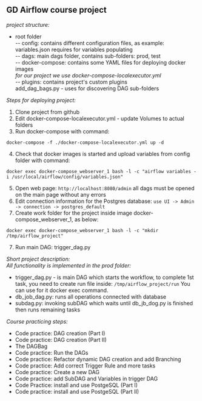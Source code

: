 ## GD Airflow course project

_project structure:_
- root folder  
-- config: contains different configuration files, as example: variables.json requires for variables populating    
-- dags: main dags folder, contains sub-folders: prod, test  
-- docker-compose: contains some YAML files for deploying docker images  
_for our project we use docker-compose-localexecutor.yml_  
-- plugins: contains project's custom plugins  
add_dag_bags.py - uses for discovering DAG sub-folders 

_Steps for deploying project:_  
1) Clone project from github
2) Edit docker-compose-localexecutor.yml - update Volumes to actual folders  
3) Run docker-compose with command:    
```
docker-compose -f ./docker-compose-localexecutor.yml up -d
```
4) Check that docker images is started and upload variables from config folder with command:  
```
docker exec docker-compose_webserver_1 bash -l -c "airflow variables -i /usr/local/airflow/config/variables.json"
```
5) Open web page: `http://localhost:8080/admin` all dags must be opened on the main page without any errors  
6) Edit connection information for the Postgres database: `use UI -> Admin -> connection -> postgres_default`  
7) Create work folder for the project inside image docker-compose_webserver_1, as below:  
```
docker exec docker-compose_webserver_1 bash -l -c "mkdir /tmp/airflow_project"
```
7) Run main DAG: trigger_dag.py  

_Short project description:_  
_All functionality is implemented in the prod folder:_  
- trigger_dag.py - is main DAG which starts the workflow, to complete 1st task, you need to create run file inside: `/tmp/airflow_project/run` 
You can use for it docker exec command.   
- db_job_dag.py: runs all operations connected with database  
- subdag.py: invoking subDAG which waits until db_jb_dog.py is finished then runs remaining tasks  

_Course practicing steps:_  
- Code practice: DAG creation (Part I)  
- Code practice: DAG creation (Part II)  
- The DAGBag  
- Code practice: Run the DAGs  
- Code practice: Refactor dynamic DAG creation and add Branching  
- Code practice: Add correct Trigger Rule and more tasks  
- Code practice: Create a new DAG  
- Code practice: add SubDAG and Variables in trigger DAG  
- Code Practice: install and use PostgeSQL (Part I)  
- Code practice: install and use PostgeSQL (Part II)  




   
